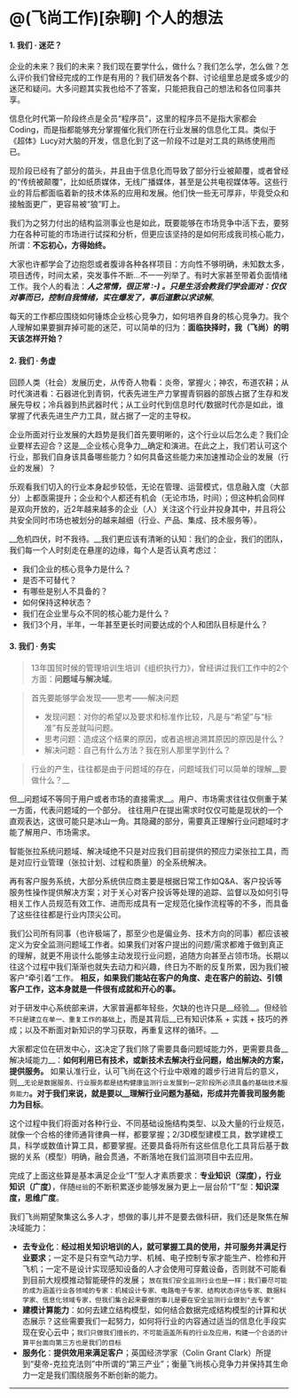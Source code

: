 @(飞尚工作)[杂聊]
 个人的想法
===

#### 1. 我们 · 迷茫？
企业的未来？我们的未来？我们现在要学什么，做什么？我们怎么学，怎么做？怎么评价我们曾经完成的工作是有用的？我们研发各个群、讨论组里总是或多或少的迷茫和疑问。大多问题其实我也给不了答案，只能把我自己的想法和各位同事共享。

信息化时代第一阶段终点是全员“程序员”，这里的程序员不是指大家都会Coding，而是指都能够充分掌握催化我们所在行业发展的信息化工具。类似于《超体》Lucy对大脑的开发，信息化到了这一阶段不过是对工具的熟练使用而已。

现阶段已经有了部分的苗头，并且由于信息化而导致了部分行业被颠覆，或者曾经的“传统被颠覆”，比如纸质媒体，无线广播媒体，甚至是公共电视媒体等。这些行业的背后都面临着新的技术体系的应用和发展。他们快一些无可厚非，毕竟受众和接触面更广，更容易被“狼”盯上。

我们为之努力付出的结构监测事业也是如此，既要能够在市场竞争中活下去，要努力在各种可能的市场进行试探和分析，但更应该坚持的是如何形成我司核心能力，所谓：__不忘初心，方得始终。__

大家也许都学会了边抱怨或者腹诽各种各样项目：方向性不够明确，未知数太多，项目透传，时间太紧，突发事件不断...不一一列举了。有时大家甚至带着负面情绪工作。我个人的看法：___人之常情，很正常 :-) 。只是生活会教我们学会面对：仅仅对事而已，控制自我情绪，实在爆发了，事后道歉以求谅解___。

每天的工作都应围绕如何锤炼企业核心竞争力，如何培养自身的核心竞争力。我个人理解如果要摒弃掉可能的迷茫，可以简单的归为：__面临抉择时，我（飞尚）的明天该怎样开始？__

#### 2. 我们 · 务虚
回顾人类（社会）发展历史，从传奇人物看：炎帝，掌握火；神农，布道农耕；从时代演进看：石器进化到青铜，代表先进生产力掌握青铜器的部族占据了生存和发展先导权；冷兵器到热武器时代；从工业时代到信息时代/数据时代亦是如此，谁掌握了代表先进生产力工具，就占据了一定的主导权。

企业所面对行业发展的大趋势是我们首先要明晰的，这个行业以后怎么走？我们企业要样去迎合？这是__企业核心竞争力__确定和演进。在此之上，我们若认可这个行业，那我们自身该具备哪些能力？如何具备这些能力来加速推动企业的发展（行业的发展）？

乐观看我们切入的行业本身起步较低，无论在管理、运营模式，信息融入度（大部分）上都亟需提升；企业和个人都还有机会（无论市场，时间）；但这种机会同样是双向开放的，近2年越来越多的企业（人）关注这个行业并投身其中，并且将公共安全同时市场也被划分的越来越细（行业、产品、集成、技术服务等）。

__危机四伏，时不我待。__我们更应该有清晰的认知：我们的企业，我们的团队，我们每一个人时刻走在悬崖的边缘，每个人是否认真考虑过：
* 我们企业的核心竞争力是什么？
* 是否不可替代？
* 有哪些是别人不具备的？
* 如何保持这种状态？
* 我们在企业里与众不同的核心能力是什么？
* 我们3个月，半年，一年甚至更长时间要达成的个人和团队目标是什么？

#### 3. 我们 · 务实

> 13年国贸时候的管理培训生培训《组织执行力》，曾经讲过我们工作中的2个方面：__问题域与解决域__。

> 首先要能够学会发现——思考——解决问题
> * 发现问题：对你的希望以及要求和标准作比较，凡是与“希望”与“标准”有反差就叫问题。
> * 思考问题：造成这个结果的原因，或者追根追溯其原因的原因是什么？
> * 解决问题：自己有什么方法？我在别人那里学到什么？

> 行业的产生，往往都是由于问题域的存在，问题域我们可以简单的理解__要做什么？__
> 
 但__问题域不等同于用户或者市场的直接需求__。用户、市场需求往往仅侧重于某一方面，代表问题域的一个部分。 往往用户在提出需求时仅仅可能是现状的一个直观表达，这很可能只是冰山一角。其隐藏的部分，需要真正理解行业问题域时才能了解用户、市场需求。
> 
智能张拉系统问题域、解决域绝不只是对应我们目前提供的预应力梁张拉工具，而是对应行业管理（张拉计划、过程和质量）的全系统解决。
>
再有客户服务系统，大部分系统供应商主要是根据日常工作如Q&A、客户投诉等服务性操作提供解决方案；对于关心对客户投诉等处理的追踪、监督以及如何引导相关工作人员规范有效工作、进而形成具有一定规范化操作流程等的不多，而具备了这些往往都是行业内顶尖公司。


我们公司所有同事（也许极端了，那至少也是偏业务、技术方向的同事）都应该被定义为安全监测问题域工作者。如果我们对客户提出的问题/需求都难于做到真正的理解，就更不用谈什么能够主动发现行业问题，追随方向甚至占领市场。长期以往这个过程中我们渐渐也就失去动力和兴趣，终日为不断的反复所累，因为我们被客户“牵引着”工作。
__相反，如果我们能站在客户的角度、走在客户的前边、引领客户工作，这本身就是一件很有成就和开心的事。__

对于研发中心系统部来讲，大家普遍都年轻些，欠缺的也许只是__经验__。但经验`不只是建立在单一、重复工作的基础`上，而是其背后__已有知识体系 + 实践 + 技巧的养成；以及不断面对新知识的学习获取，再重复这样的循环。__

大家都定位在研发中心，这决定了我们除了需要具备问题域能力外，更需要具备__解决域能力__：__如何利用已有技术，或新技术去解决行业问题，给出解决的方案，提供服务。__ 如果认准行业，认可飞尚在这个行业中艰难的踱步行进背后的意义，则__`无论是数据服务、行业服务都是结构健康监测行业发展到一定阶段所必须具备的基础技术服务能力`__。对于我们来说，就是要以__理解行业问题为基础，形成并完善我司服务能力为目标__。

这个过程中我们将面对各种行业、不同基础设施结构类型、以及大量的行业规范，就像一个合格的律师通背律典一样，都要掌握；2/3D模型建模工具，数学建模工具，科学或数值计算工具，都要掌握。还要具备将所有这些信息化工具背后基于数据的关系（模型）明确，融会贯通，不断落地在我们监测项目中去应用。

完成了上面这些算是基本满足企业“T”型人才素质要求：__专业知识（深度），行业知识（广度）__，伴随`经验`的不断积累逐步能够发展为更上一层台阶“T”型：__知识深度，思维广度__。

我们飞尚期望聚集这么多人才，想做的事儿并不是要去做科研，我们还是聚焦在解决域能力：
* __去专业化__：__经过相关知识培训的人，就可掌握工具的使用，并可服务并满足行业要求__；一定不是只有空气动力学、机械、电子控制专家才能生产、检修和开飞机；一定不是设计实现感知设备的人才会使用可穿戴设备，否则就不可能看到目前大规模推动智能硬件的发展；
`放在我们安全监测行业也是一样；我们要尽可能的成为涵盖行业各领域的专家：机械设计专家、电路电子专家、结构状态评估专家、数据科学家、信息化领域专家，但我们集合起来要做的事儿是要在安全监测行业做到"去专家"`
* __建模计算能力__：如何去建立结构模型，如何结合数据完成结构模型的计算和状态展示？这些需要我们一起努力，如何将行业的内容通过适当的信息化手段实现在安心云中；`我们只做我们擅长的，不可能涵盖所有的行业及应用，构建一个合适的计算平台面向第三方也是我们的目标`
* __服务化__：__提供效用来满足客户__；英国经济学家（Colin Grant Clark）所提到“斐帝-克拉克法则”中所谓的“第三产业”；衡量飞尚核心竞争力并保持其生命力一定是我们围绕服务不断创新的能力。


---